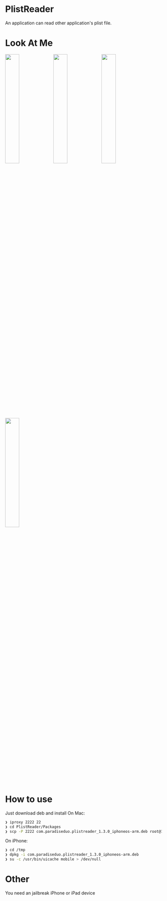 # PlistReader
An application can read other application's plist file.

# Look At Me

<img src="https://github.com/paradiseduo/PlistReader/blob/main/Image/1.PNG?raw=true" width="30%">

<img src="https://github.com/paradiseduo/PlistReader/blob/main/Image/4.PNG?raw=true" width="30%">

<img src="https://github.com/paradiseduo/PlistReader/blob/main/Image/2.PNG?raw=true" width="30%">

<img src="https://github.com/paradiseduo/PlistReader/blob/main/Image/3.PNG?raw=true" width="30%">

# How to use
Just download deb and install
On Mac:
```bash
❯ iproxy 2222 22
❯ cd PlistReader/Packages
❯ scp -P 2222 com.paradiseduo.plistreader_1.3.0_iphoneos-arm.deb root@127.0.0.1:/tmp
```
On iPhone:
```bash
❯ cd /tmp
❯ dpkg -i com.paradiseduo.plistreader_1.3.0_iphoneos-arm.deb
❯ su -c /usr/bin/uicache mobile > /dev/null
```


# Other
You need an jailbreak iPhone or iPad device
